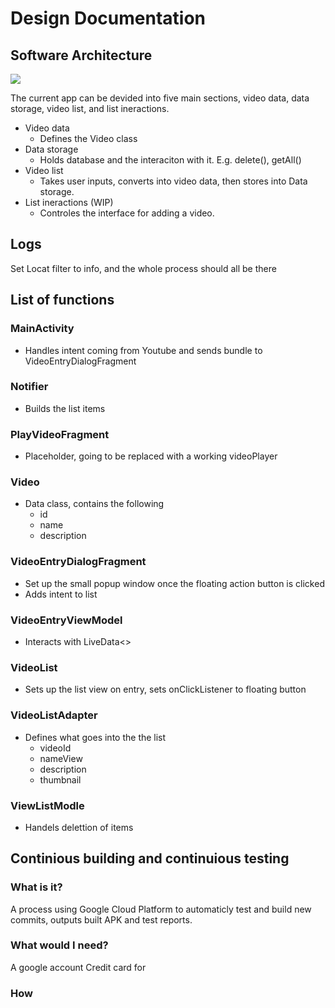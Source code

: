 # Design Documentation
## Software Architecture
![](https://user-images.githubusercontent.com/22556115/97812716-0c988300-1c38-11eb-8e17-40813dcea985.jpg)

The current app can be devided into five main sections, video data, data storage, video list, and list ineractions. 
 - Video data
    - Defines the Video class
 - Data storage
    - Holds database and the interaciton with it. E.g. delete(), getAll()
 - Video list
    - Takes user inputs, converts into video data, then stores into Data storage.
 - List ineractions (WIP)
    - Controles the interface for adding a video.
    
## Logs
Set Locat filter to info, and the whole process should all be there

## List of functions
### MainActivity
- Handles intent coming from Youtube and sends bundle to VideoEntryDialogFragment
### Notifier
- Builds the list items
### PlayVideoFragment
- Placeholder, going to be replaced with a working videoPlayer
### Video
- Data class, contains the following
  - id 
  - name 
  - description
### VideoEntryDialogFragment
- Set up the small popup window once the floating action button is clicked
- Adds intent to list
### VideoEntryViewModel
- Interacts with LiveData<>
### VideoList
- Sets up the list view on entry, sets onClickListener to floating button
### VideoListAdapter
- Defines what goes into the the list
  - videoId
  - nameView
  - description
  - thumbnail
### ViewListModle
  - Handels delettion of items
  
## Continious building and continuious testing
### What is it?
A process using Google Cloud Platform to automaticly test and build new commits, outputs built APK and test reports.
### What would I need?
A google account
Credit card for 
### How 
